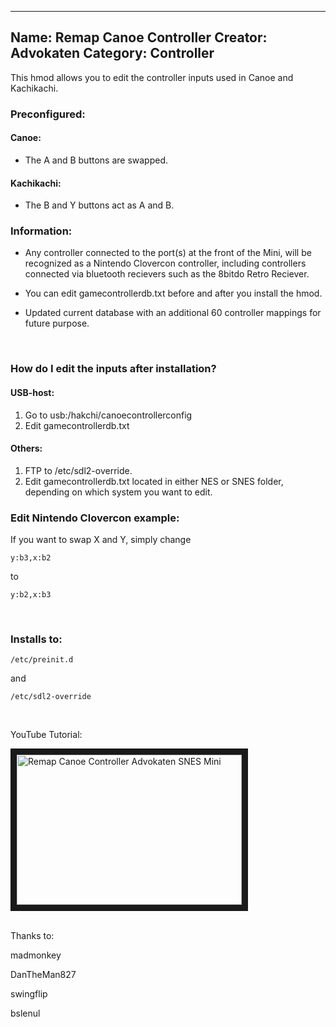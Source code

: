 -----------------------
Name: Remap Canoe Controller
Creator: Advokaten
Category: Controller
-----------------------

This hmod allows you to edit the controller inputs used in Canoe and Kachikachi.

### Preconfigured:
#### **Canoe:**
+ The A and B buttons are swapped.

#### **Kachikachi:**
+ The B and Y buttons act as A and B.

### **Information:**

- Any controller connected to the port(s) at the front of the Mini, will be recognized as a Nintendo Clovercon controller, including controllers connected via bluetooth recievers such as the 8bitdo Retro Reciever.

+ You can edit gamecontrollerdb.txt before and after you install the hmod.

- Updated current database with an additional 60 controller mappings for future purpose.

<br>

### **How do I edit the inputs after installation?**

#### **USB-host:**
1. Go to usb:/hakchi/canoecontrollerconfig
2. Edit gamecontrollerdb.txt

#### **Others:**
1. FTP to /etc/sdl2-override.
2. Edit gamecontrollerdb.txt located in either NES or SNES folder, depending on which system you want to edit.


### **Edit Nintendo Clovercon example:**

If you want to swap X and Y, simply change

```
y:b3,x:b2
```
to
```
y:b2,x:b3
```

<br>

### **Installs to:**

```
/etc/preinit.d                                        
```
and       
```                                            
/etc/sdl2-override                                   
```

<br>

YouTube Tutorial:

<a href="http://www.youtube.com/watch?feature=player_embedded&v=B_zTxRl7yg4
" target><img src="http://img.youtube.com/vi/B_zTxRl7yg4/0.jpg" 
alt="Remap Canoe Controller Advokaten SNES Mini" title="Click to open 'Remap Canoe Controller Tutorial' in your browser" width="360" height="240" border="10" /></a>

<br>
Thanks to:

madmonkey

DanTheMan827

swingflip

bslenul
